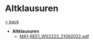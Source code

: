 # Altklausuren

[< back](../B-REE-MA1.md)

- __Altklausuren__
   - [MA1\-REE1\_WS2223\_21092022.pdf](MA1-REE1_WS2223_21092022.pdf)
